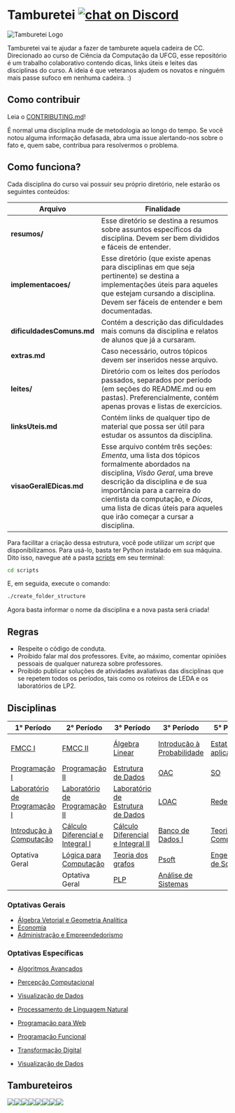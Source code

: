 
# Tamburetei [![chat on Discord](https://img.shields.io/discord/558293573494112257.svg?logo=discord)](https://discord.gg/UgR5WrY)
![Tamburetei Logo](https://i.imgur.com/FOgBKcI.png)

Tamburetei vai te ajudar a fazer de tamburete aquela cadeira de CC. Direcionado ao curso de Ciência da Computação da UFCG, esse repositório é um trabalho colaborativo contendo dicas, links úteis e leites das disciplinas do curso. A ideia é que veteranos ajudem os novatos e ninguém mais passe sufoco em nenhuma cadeira. :)

## Como contribuir

Leia o [CONTRIBUTING.md](CONTRIBUTING.md)!

É normal uma disciplina mude de metodologia ao longo do tempo. Se você notou alguma informação defasada, abra uma issue alertando-nos sobre o fato e, quem sabe, contribua para resolvermos o problema.


## Como funciona?

Cada disciplina do curso vai possuir seu próprio diretório, nele estarão os seguintes conteúdos:

Arquivo | Finalidade
------- | -----------
**resumos/** | Esse diretório se destina a resumos sobre assuntos específicos da disciplina. Devem ser bem divididos e fáceis de entender.
**implementacoes/** | Esse diretório (que existe apenas para disciplinas em que seja pertinente) se destina a implementações úteis para aqueles que estejam cursando a disciplina. Devem ser fáceis de entender e bem documentadas.
**dificuldadesComuns.md** | Contém a descrição das dificuldades mais comuns da disciplina e relatos de alunos que já a cursaram.
**extras.md** | Caso necessário, outros tópicos devem ser inseridos nesse arquivo.
**leites/** | Diretório com os leites dos períodos passados, separados por período (em seções do README.md ou em pastas). Preferencialmente, contém apenas provas e listas de exercícios.
**linksUteis.md** | Contém links de qualquer tipo de material que possa ser útil para estudar os assuntos da disciplina.
**visaoGeralEDicas.md** | Esse arquivo contém três seções: *Ementa*, uma lista dos tópicos formalmente abordados na disciplina, *Visão Geral*, uma breve descrição da disciplina e de sua importância para a carreira do cientista da computação, e *Dicas*, uma lista de dicas úteis para aqueles que irão começar a cursar a disciplina.

Para facilitar a criação dessa estrutura, você pode utilizar um *script* que disponibilizamos. Para usá-lo, basta ter Python instalado em sua máquina. Dito isso, navegue até a pasta [scripts](scripts/) em seu terminal:

```sh
cd scripts
```

E, em seguida, execute o comando:
```sh
./create_folder_structure
```

Agora basta informar o nome da disciplina e a nova pasta será criada!

## Regras

- Respeite o código de conduta.
- Proibido falar mal dos professores. Evite, ao máximo, comentar opiniões pessoais de qualquer natureza sobre professores.
- Proibido publicar soluções de atividades avaliativas das disciplinas que se repetem todos os períodos, tais como os roteiros de LEDA e os laboratórios de LP2.


## Disciplinas

|   **1° Período**   | **2° Período**    | **3° Período**  | **3° Período**  | **5° Período**   | **6° Período**   | **7° Período**    | **8° Período**    | **9° Período**     |
| ---------------------------- | -------------------------------- | --------------------------------- | ----------------------------- | ----------------------- | ------------------------- | ------------ | ----------------------- | ------------------------ |
| [FMCC I](fmcc1/)  | [FMCC II](fmcc2/)  | [Álgebra<br>Linear](linear/) | [Introdução à Probabilidade](probabilidade/) | [Estatística<br>aplicada](estatistica/) | [Metodologia<br>Cientifica]() | [ATAL](atal/)         | [Projeto em Computação I]() | [Projeto em Computação II]() |
| [Programação I]() | [Programação II]() | [Estrutura de Dados](eda/)  | [OAC](oac/) | [SO](so/)    | [Programação Concorrente](prog_concorrente/)   | [Compiladores](compiladores/) | [Pré-TCC]() | [TCC]() |
| [Laboratório de Programação I]() | [Laboratório de Programação II]()    | [Laboratório de Estrutura de Dados]() | [LOAC](loac/) | [Redes](redes/) | [Inteligência Artificial](ia/) | Optativa Geral | Optativa Geral | Optativa Específica |
| [Introdução à Computação](ic/)      | [Cálculo Diferencial e Integral I](calculo1/) | [Cálculo Diferencial e Integral II](calculo2/) | [Banco de Dados I](bd/)   | [Teoria da Computação](tc/) | Optativa Específica | Optativa Específica | Optativa Específica | Optativa Específica      
| Optativa Geral | [Lógica para Computação](logica/) | [Teoria dos grafos](grafos/)    | [Psoft](psoft/)   | [Engenharia de Software](es/)  |  Optativa Específica | Optativa Específica  |  Optativa Específica   | Optativa Específica |
| | Optativa Geral | [PLP](plp/) | [Análise de Sistemas](as/) | | | | | Optativa Específica|

### Optativas Gerais

- [Álgebra Vetorial e Geometria Analítica](vetorial)
- [Economia](economia)
- [Administração e Empreendedorismo](administracao)

### Optativas Específicas

- [Algoritmos Avançados](aa)

- [Percepção Computacional](percepcao)
- [Visualização de Dados](visu)
- [Processamento de Linguagem Natural](pln)
- [Programação para Web](progweb)
- [Programação Funcional](funcional)
- [Transformação Digital](td)
- [Visualização de Dados](visu)







## Tambureteiros

[![](https://sourcerer.io/fame/thayannevls/OpenDevUFCG/Tamburetei/images/0)](https://sourcerer.io/fame/thayannevls/OpenDevUFCG/Tamburetei/links/0)[![](https://sourcerer.io/fame/thayannevls/OpenDevUFCG/Tamburetei/images/1)](https://sourcerer.io/fame/thayannevls/OpenDevUFCG/Tamburetei/links/1)[![](https://sourcerer.io/fame/thayannevls/OpenDevUFCG/Tamburetei/images/2)](https://sourcerer.io/fame/thayannevls/OpenDevUFCG/Tamburetei/links/2)[![](https://sourcerer.io/fame/thayannevls/OpenDevUFCG/Tamburetei/images/3)](https://sourcerer.io/fame/thayannevls/OpenDevUFCG/Tamburetei/links/3)[![](https://sourcerer.io/fame/thayannevls/OpenDevUFCG/Tamburetei/images/4)](https://sourcerer.io/fame/thayannevls/OpenDevUFCG/Tamburetei/links/4)[![](https://sourcerer.io/fame/thayannevls/OpenDevUFCG/Tamburetei/images/5)](https://sourcerer.io/fame/thayannevls/OpenDevUFCG/Tamburetei/links/5)[![](https://sourcerer.io/fame/thayannevls/OpenDevUFCG/Tamburetei/images/6)](https://sourcerer.io/fame/thayannevls/OpenDevUFCG/Tamburetei/links/6)[![](https://sourcerer.io/fame/thayannevls/OpenDevUFCG/Tamburetei/images/7)](https://sourcerer.io/fame/thayannevls/OpenDevUFCG/Tamburetei/links/7)
